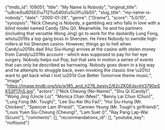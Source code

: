 {"tmdb_id": 109051, "title": "My Name Is Nobody", "original_title": "\u8ced\u80563\u7121\u540d\u5c0f\u5b50", "slug_title": "my-name-is-nobody", "date": "2000-01-26", "genre": ["Drame"], "score": "5.0/10", "synopsis": "Nick Cheung is Nobody, a gambling wiz who falls in love with a blind model named Candy (Shu Qi). Meanwhile, he and his partners (including that versatile Wong Jing) go to work for the dastardly Lung Fong, who\u2019s a top gang boss in Shenzen. He hires Nobody to swindle high-rollers at his Shenzen casino. However, things go to hell when Candy\u2019s dad (Hui Siu-Hung) arrives at the casino with stolen money from Candy\u2019s account - which was supposed to pay for her eye surgery.  Nobody helps out Pop, but that sets in motion a series of events that can only be described as harrowing. Nobody goes down in a big way and he attempts to struggle back, even invoking the classic line \u201cI want to get back what I lost.\u201d Cue Better Tomorrow theme music.", "image": "https://image.tmdb.org/t/p/w185_and_h278_bestv2/62cZKGEdsvjht3790pSK52P17nS.jpg", "actors": ["Nick Cheung (No-Name)", "Shu Qi (Candy)", "Wong Jing (Uncle Lo)", "Monica Chan (Mee)", "Benny Lai Chun (Chun)", "Lung Fong (Mr. Tough)", "Lee Siu-Kei (Ko Fai)", "Hui Siu-Hung (Mr. Chicken)", "Spencer Lam (Priest)", "Carmen Yeung (Mr. Tough's girlfriend)", "Louis Yuen Siu-Cheung (Cheung)", "Lam Suet ()", "Ray Pang Lap-Wai (Scum)"], "comments": [], "recommandations_id": [], "youtube_key": "notfound"}
